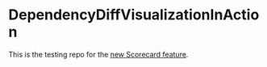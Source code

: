 # DependencyDiffVisualizationInAction
This is the testing repo for the [new Scorecard feature](https://github.com/ossf/scorecard/issues/2008).
